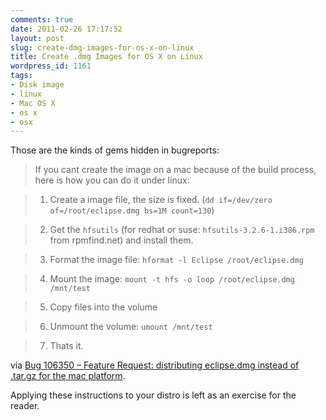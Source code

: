 ```yaml
---
comments: true
date: 2011-02-26 17:17:52
layout: post
slug: create-dmg-images-for-os-x-on-linux
title: Create .dmg Images for OS X on Linux
wordpress_id: 1161
tags:
- Disk image
- linux
- Mac OS X
- os x
- osx
---
```


Those are the kinds of gems hidden in bugreports:


> If you cant create the image on a mac because of the build process, here is how you can do it under linux:

> 
> 
	
>   1. Create a image file, the size is fixed. (`dd if=/dev/zero of=/root/eclipse.dmg bs=1M count=130`)
> 
	
>   2. Get the `hfsutils` (for redhat or suse: `hfsutils-3.2.6-1.i386.rpm` from rpmfind.net) and install them.
> 
	
>   3. Format the image file: `hformat -l Eclipse /root/eclipse.dmg`
> 
	
>   4. Mount the image: `mount -t hfs -o loop /root/eclipse.dmg /mnt/test`
> 
	
>   5. Copy files into the volume
> 
	
>   6. Unmount the volume: `umount /mnt/test`
> 

>   7. Thats it.
> 




via [Bug 106350 – Feature Request: distributing eclipse.dmg instead of .tar.gz for the mac platform](https://bugs.eclipse.org/bugs/show_bug.cgi?id=106350#c0).

Applying these instructions to your distro is left as an exercise for the reader.
